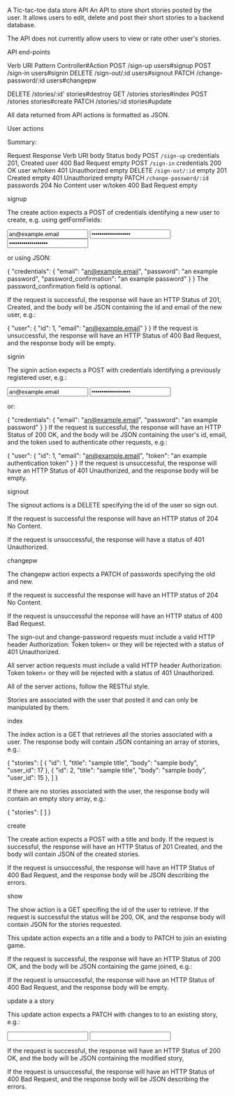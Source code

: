 A Tic-tac-toe data store API
An API to store short stories posted by the user. It allows users to edit, delete and post their short stories to a backend database.

The API does not currently allow users to view or rate other user's stories.

API end-points

Verb	URI Pattern	Controller#Action
POST	/sign-up	users#signup
POST	/sign-in	users#signin
DELETE	/sign-out/:id	users#signout
PATCH	/change-password/:id	users#changepw

DELETE /stories/:id' stories#destroy
GET	/stories	stories#index
POST	/stories	stories#create
PATCH	/stories/:id	stories#update

All data returned from API actions is formatted as JSON.

User actions

Summary:

Request	Response
Verb	URI	body	Status	body
POST	`/sign-up`	credentials	201, Created	user
400 Bad Request	empty
POST	`/sign-in`	credentials	200 OK	user w/token
401 Unauthorized	empty
DELETE	`/sign-out/:id`	empty	201 Created	empty
401 Unauthorized	empty
PATCH	`/change-password/:id`	passwords	204 No Content	user w/token
400 Bad Request	empty

signup

The create action expects a POST of credentials identifying a new user to create, e.g. using getFormFields:

<form>
  <input name="credentials[email]" type="text" value="an@example.email">
  <input name="credentials[password]" type="password" value="an example password">
  <input name="credentials[password_confirmation]" type="password" value="an example password">
</form>
or using JSON:

{
  "credentials": {
    "email": "an@example.email",
    "password": "an example password",
    "password_confirmation": "an example password"
  }
}
The password_confirmation field is optional.

If the request is successful, the response will have an HTTP Status of 201, Created, and the body will be JSON containing the id and email of the new user, e.g.:

{
  "user": {
    "id": 1,
    "email": "an@example.email"
  }
}
If the request is unsuccessful, the response will have an HTTP Status of 400 Bad Request, and the response body will be empty.

signin

The signin action expects a POST with credentials identifying a previously registered user, e.g.:

<form>
  <input name="credentials[email]" type="text" value="an@example.email">
  <input name="credentials[password]" type="password" value="an example password">
</form>
or:

{
  "credentials": {
    "email": "an@example.email",
    "password": "an example password"
  }
}
If the request is successful, the response will have an HTTP Status of 200 OK, and the body will be JSON containing the user's id, email, and the token used to authenticate other requests, e.g.:

{
  "user": {
    "id": 1,
    "email": "an@example.email",
    "token": "an example authentication token"
  }
}
If the request is unsuccessful, the response will have an HTTP Status of 401 Unauthorized, and the response body will be empty.

signout

The signout actions is a DELETE specifying the id of the user so sign out.

If the request is successful the response will have an HTTP status of 204 No Content.

If the request is unsuccessful, the response will have a status of 401 Unauthorized.

changepw

The changepw action expects a PATCH of passwords specifying the old and new.

If the request is successful the response will have an HTTP status of 204 No Content.

If the request is unsuccessful the reponse will have an HTTP status of 400 Bad Request.

The sign-out and change-password requests must include a valid HTTP header Authorization: Token token=<token> or they will be rejected with a status of 401 Unauthorized.

All server action requests must include a valid HTTP header Authorization: Token token=<token> or they will be rejected with a status of 401 Unauthorized.

All of the server actions, follow the RESTful style.

Stories are associated with the user that posted it and can only be manipulated by them.

index

The index action is a GET that retrieves all the stories associated with a user. The response body will contain JSON containing an array of stories, e.g.:

{
  "stories": [
    {
      "id": 1,
      "title": "sample title",
      "body": "sample body",
      "user_id": 17
      },
    {
      "id": 2,
      "title": "sample title",
      "body": "sample body",
      "user_id": 15
    },
  ]
}

If there are no stories associated with the user, the response body will contain an empty story array, e.g.:

{
  "stories": [
  ]
}

create

The create action expects a POST with a title and body. If the request is successful, the response will have an HTTP Status of 201 Created, and the body will contain JSON of the created stories.

If the request is unsuccessful, the response will have an HTTP Status of 400 Bad Request, and the response body will be JSON describing the errors.

show

The show action is a GET specifing the id of the user to retrieve. If the request is successful the status will be 200, OK, and the response body will contain JSON for the stories requested.

This update action expects an a title and a body to PATCH to join an existing game.

If the request is successful, the response will have an HTTP Status of 200 OK, and the body will be JSON containing the game joined, e.g.:

If the request is unsuccessful, the response will have an HTTP Status of 400 Bad Request, and the response body will be empty.

update a a story

This update action expects a PATCH with changes to to an existing story, e.g.:

<form>
  <input name="story[title]" type="text" value="">
  <input name="story[body]" type="text" value="">
</form>

If the request is successful, the response will have an HTTP Status of 200 OK, and the body will be JSON containing the modified story,

If the request is unsuccessful, the response will have an HTTP Status of 400 Bad Request, and the response body will be JSON describing the errors.

